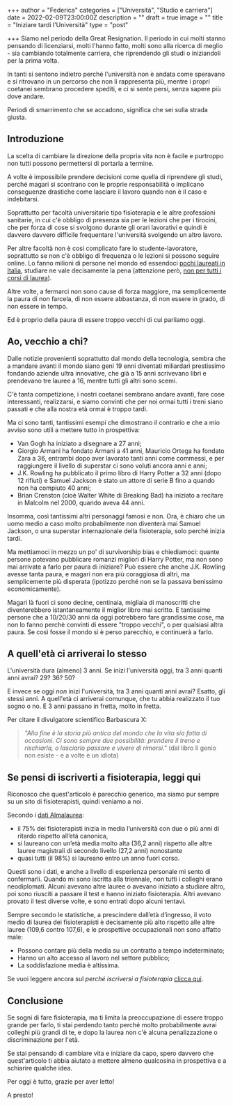+++
author = "Federica"
categories = ["Università", "Studio e carriera"]
date = 2022-02-09T23:00:00Z
description = ""
draft = true
image = ""
title = "Iniziare tardi l'Università"
type = "post"

+++
Siamo nel periodo della Great Resignation. Il periodo in cui molti stanno pensando di licenziarsi, molti l'hanno fatto, molti sono alla ricerca di meglio - sia cambiando totalmente carriera, che riprendendo gli studi o iniziandoli per la prima volta.

In tanti si sentono indietro perché l'università non è andata come speravano e si ritrovano in un percorso che non li rappresenta più, mentre i propri coetanei sembrano procedere spediti, e ci si sente persi, senza sapere più dove andare.

Periodi di smarrimento che se accadono, significa che sei sulla strada giusta.

## Introduzione

La scelta di cambiare la direzione della propria vita non è facile e purtroppo non tutti possono permettersi di portarla a termine.

A volte è impossibile prendere decisioni come quella di riprendere gli studi, perché magari si scontrano con le proprie responsabilità o implicano conseguenze drastiche come lasciare il lavoro quando non è il caso e indebitarsi. 

Soprattutto per facoltà universitarie tipo fisioterapia e le altre professioni sanitarie, in cui c'è obbligo di presenza sia per le lezioni che per i tirocini, che per forza di cose si svolgono durante gli orari lavorativi e quindi è davvero davvero difficile frequentare l'università svolgendo un altro lavoro. 

Per altre facoltà non è così complicato fare lo studente-lavoratore, soprattutto se non c'è obbligo di frequenza o le lezioni si possono seguire online. Lo fanno milioni di persone nel mondo ed essendoci [pochi laureati in Italia](https://www.ansa.it/sito/notizie/cronaca/2021/10/08/istat-in-italia-solo-il-201-di-laureati-contro-il-328-ue_51620548-b30a-4657-b347-2b6cb60348e1.html "Istat: in Italia solo il 20,1% di laureati contro il 32,8% Ue"), studiare ne vale decisamente la pena (attenzione però, [non per tutti i corsi di laurea](https://www.infodata.ilsole24ore.com/2018/07/13/le-lauree-non-tutte-uguali-conviene-studiare-guadagnera-piu/?refresh_ce=1 "Le lauree non sono tutte uguali. Dove studiare e guadagnare di più?")).

Altre volte, a fermarci non sono cause di forza maggiore, ma semplicemente la paura di non farcela, di non essere abbastanza, di non essere in grado, di non essere in tempo.

Ed è proprio della paura di essere troppo vecchi di cui parliamo oggi.

## Ao, vecchio a chi?

Dalle notizie provenienti soprattutto dal mondo della tecnologia, sembra che a mandare avanti il mondo siano geni 19 enni diventati miliardari prestissimo fondando aziende ultra innovative, che già a 15 anni scrivevano libri e prendevano tre lauree a 16, mentre tutti gli altri sono scemi.

C'è tanta competizione, i nostri coetanei sembrano andare avanti, fare cose interessanti, realizzarsi, e siamo convinti che per noi ormai tutti i treni siano passati e che alla nostra età ormai è troppo tardi.

Ma ci sono tanti, tantissimi esempi che dimostrano il contrario e che a mio avviso sono utili a mettere tutto in prospettiva:

* Van Gogh ha iniziato a disegnare a 27 anni;
* Giorgio Armani ha fondato Armani a 41 anni, Mauricio Ortega ha fondato Zara a 36, entrambi dopo aver lavorato tanti anni come commessi, e per raggiungere il livello di superstar ci sono voluti ancora anni e anni;
* J.K. Rowling ha pubblicato il primo libro di Harry Potter a 32 anni (dopo 12 rifiuti) e Samuel Jackson è stato un attore di serie B fino a quando non ha compiuto 40 anni;
* Brian Crenston (cioè Walter White di Breaking Bad) ha iniziato a recitare in Malcolm nel 2000, quando aveva 44 anni.

Insomma, così tantissimi altri personaggi famosi e non. Ora, è chiaro che un uomo medio a caso molto probabilmente non diventerà mai Samuel Jackson, o una superstar internazionale della fisioterapia, solo perché inizia tardi. 

Ma mettiamoci in mezzo un po' di survivorship bias e chiediamoci: quante persone potevano pubblicare romanzi migliori di Harry Potter, ma non sono mai arrivate a farlo per paura di iniziare? Può essere che anche J.K. Rowling avesse tanta paura, e magari non era più coraggiosa di altri, ma semplicemente più disperata (ipotizzo perché non se la passava benissimo economicamente).

Magari là fuori ci sono decine, centinaia, migliaia di manoscritti che diventerebbero istantaneamente il miglior libro mai scritto. E tantissime persone che a 10/20/30 anni da oggi potrebbero fare grandissime cose, ma non lo fanno perchè convinti di essere "troppo vecchi", o per qualsiasi altra paura. Se così fosse il mondo si è perso parecchio, e continuerà a farlo.

## A quell'età ci arriverai lo stesso

L'università dura (almeno) 3 anni. Se inizi l'università oggi, tra 3 anni quanti anni avrai? 29? 36? 50?

E invece se oggi _non_ inizi l'università, tra 3 anni quanti anni avrai? Esatto, gli stessi anni. A quell'età ci arriverai comunque, che tu abbia realizzato il tuo sogno o no. E 3 anni passano in fretta, molto in fretta.

Per citare il divulgatore scientifico Barbascura X:

> _"Alla fine è la storia più antica del mondo che la vita sia fatta di occasioni. Ci sono sempre due possibilità: prendere il treno e rischiarla, o lasciarlo passare e vivere di rimorsi."_ (dal libro Il genio non esiste - e a volte è un idiota)

## Se pensi di iscriverti a fisioterapia, leggi qui

Riconosco che quest'articolo è parecchio generico, ma siamo pur sempre su un sito di fisioterapisti, quindi veniamo a noi.

Secondo i [dati Almalaurea](https://www.almalaurea.it/informa/news/2016/03/01/la-professione-di-fisioterapista "Dati Almalaurea"): 

* il 75% dei fisioterapisti inizia in media l’università con due o più anni di ritardo rispetto all’età canonica,
* si laureano con un’età media molto alta (36,2 anni) rispetto alle altre lauree magistrali di secondo livello (27,2 anni) nonostante 
* quasi tutti (il 98%) si laureano entro un anno fuori corso.

Questi sono i dati, e anche a livello di esperienza personale mi sento di confermarli. Quando mi sono iscritta alla triennale, non tutti i colleghi erano neodiplomati. Alcuni avevano altre lauree o avevano iniziato a studiare altro, poi sono riusciti a passare il test e hanno iniziato fisioterapia. Altri avevano provato il test diverse volte, e sono entrati dopo alcuni tentavi.

Sempre secondo le statistiche, a prescindere dall’età d’ingresso, il voto medio di laurea dei fisioterapisti è decisamente più alto rispetto alle altre lauree (109,6 contro 107,6), e le prospettive occupazionali non sono affatto male:

* Possono contare più della media su un contratto a tempo indeterminato;
* Hanno un alto accesso al lavoro nel settore pubblico;
* La soddisfazione media è altissima.

Se vuoi leggere ancora sul _perché iscriversi a fisioterapia_ [clicca qui](https://fisioterapisti.org/perche-fare-il-fisioterapista-nel-2022/ "https://fisioterapisti.org/perche-fare-il-fisioterapista-nel-2022/").

## Conclusione

Se sogni di fare fisioterapia, ma ti limita la preoccupazione di essere troppo grande per farlo, ti stai perdendo tanto perché molto probabilmente avrai colleghi più grandi di te, e dopo la laurea non c'è alcuna penalizzazione o discriminazione per l'età.

Se stai pensando di cambiare vita e iniziare da capo, spero davvero che quest'articolo ti abbia aiutato a mettere almeno qualcosina in prospettiva e a schiarire qualche idea.

Per oggi è tutto, grazie per aver letto!

A presto!